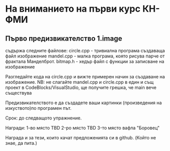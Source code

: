 # На вниманието на първи курс КН-ФМИ

## Първо предизвикателство 1.image

съдържа следните файлове:
circle.cpp - тривиална програма създаваща файл изображение
mandel.cpp - малка програма, която рисува парче от фрактала Манделброт.
bitmap.h - хедър файл с функции за записване на изображение

Разгледайте кода на circle.cpp и вижте примерен начин за създаване на изображение.
NB: не слагайте mandel.cpp и circle.cpp в един и същ проект в CodeBlocks/VisualStudio, ще получите грешка, че main вече съществува

Предизвикателството е да създадете ваши картинки (произведения на изкуството)по програмен път.

Срок: до следващото упражнение.

Награди: 
1-во място TBD
2-ро място TBD
3-то място вафла "Боровец"

Награда и за тези, които качат предложенията си в github. 
(Който не знае, да пита.)